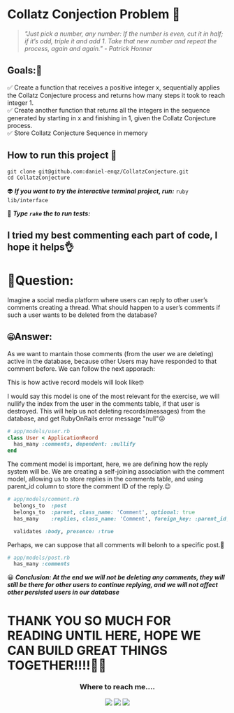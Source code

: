 # Collatz Conjection Problem 🦾
> _"Just pick a number, any number: If the number is even, cut it in half; if it’s odd, triple it and add 1. Take that new number and repeat the process, again and again." - Patrick Honner_

## **Goals:🏁** <br>
✅ Create a function that receives a positive integer x, sequentially applies the Collatz Conjecture process and returns how many steps it took to reach integer 1.<br>
✅ Create another function that returns all the integers in the sequence generated by starting in x and finishing in 1, given the Collatz Conjecture process.<br>
✅ Store Collatz Conjecture Sequence in memory

## **How to run this project** 🤠<br>
```
git clone git@github.com:daniel-enqz/CollatzConjecture.git
cd CollatzConjecture
```
👽 **_If you want to try the interactive terminal project, run:_**
`ruby lib/interface `

👻 **_Type `rake` the to run tests:_**

## I tried my best commenting each part of code, I hope it helps👌

# 🤔Question:
Imagine a social media platform where users can reply to other user’s comments
creating a thread. What should happen to a user’s comments if such a user wants to
be deleted from the database?

## 🤐Answer:
As we want to mantain those comments (from the user we are deleting) active in the database, because other Users may have responded to that comment before. We can follow the next apporach:

This is how active record models will look like🤓

I would say this model is one of the most relevant for the exercise, we will nullify the index from the user in the comments table, if that user is destroyed. This will help us not deleting records(messages) from the database, and get RubyOnRails error message "null"😣
```ruby
# app/models/user.rb
class User < ApplicationReord
  has_many :comments, dependent: :nullify
end
``` 
The comment model is important, here, we are defining how the reply system will be.
We are creating a self-joining association with the comment model, allowing us to store replies in the comments table, and using parent_id column to store the comment ID of the reply.😉
```ruby
# app/models/comment.rb
  belongs_to  :post
  belongs_to  :parent, class_name: 'Comment', optional: true
  has_many    :replies, class_name: 'Comment', foreign_key: :parent_id, dependent: :destroy

  validates :body, presence: :true
```
Perhaps, we can suppose that all comments will belonh to a specific post.🤔
```ruby
# app/models/post.rb
  has_many :comments
``` 

😀 _**Conclusion: At the end we will not be deleting any comments, they will still be there for other users to continue replying, and we will not affect other persisted users in our database**_

# THANK YOU SO MUCH FOR READING UNTIL HERE, HOPE WE CAN BUILD GREAT THINGS TOGETHER!!!!🤩🤩
<h3 align="center">Where to reach me....</h2>
<p align="center">
<a href="https://www.linkedin.com/in/daniel-enr%C3%ADquez-monjar%C3%A1s-10043721b/"><img src="https://img.shields.io/badge/LinkedIn-0077B5?style=for-the-badge&logo=linkedin&logoColor=white"></a>
<a href="mailto:dan17.em@gmail.com"><img src="https://img.shields.io/badge/Gmail-D14836?style=for-the-badge&logo=gmail&logoColor=white"></a>
<a href="https://daniel-enqz.github.io/website/"><img src="https://img.shields.io/badge/website-4285F4?style=for-the-badge&logo=google&logoColor=white"></a>
</p>
